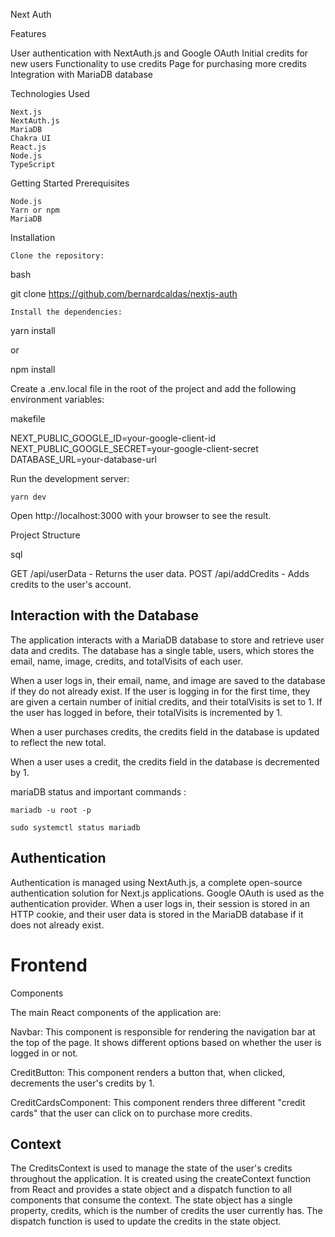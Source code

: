 Next Auth

Features

User authentication with NextAuth.js and Google OAuth
Initial credits for new users
Functionality to use credits
Page for purchasing more credits
Integration with MariaDB database

Technologies Used

    Next.js
    NextAuth.js
    MariaDB
    Chakra UI
    React.js
    Node.js
    TypeScript

Getting Started
Prerequisites

    Node.js
    Yarn or npm
    MariaDB

Installation

    Clone the repository:

bash

git clone <https://github.com/bernardcaldas/nextjs-auth>

    Install the dependencies:

yarn install

or

npm install

Create a .env.local file in the root of the project and add the following environment variables:

makefile

NEXT_PUBLIC_GOOGLE_ID=your-google-client-id
NEXT_PUBLIC_GOOGLE_SECRET=your-google-client-secret
DATABASE_URL=your-database-url

Run the development server:

`yarn dev`


Open http://localhost:3000 with your browser to see the result.

Project Structure

sql

GET /api/userData - Returns the user data.
POST /api/addCredits - Adds credits to the user's account.

## Interaction with the Database

The application interacts with a MariaDB database to store and retrieve user data and credits. The database has a single table, users, which stores the email, name, image, credits, and totalVisits of each user.

When a user logs in, their email, name, and image are saved to the database if they do not already exist. If the user is logging in for the first time, they are given a certain number of initial credits, and their totalVisits is set to 1. If the user has logged in before, their totalVisits is incremented by 1.

When a user purchases credits, the credits field in the database is updated to reflect the new total.

When a user uses a credit, the credits field in the database is decremented by 1.



mariaDB  status and important commands : 

`mariadb -u root -p ` 

`sudo systemctl status mariadb`





## Authentication

Authentication is managed using NextAuth.js, a complete open-source authentication solution for Next.js applications. Google OAuth is used as the authentication provider. When a user logs in, their session is stored in an HTTP cookie, and their user data is stored in the MariaDB database if it does not already exist.

# Frontend
Components

The main React components of the application are:

Navbar: This component is responsible for rendering the navigation bar at the top of the page. It shows different options based on whether the user is logged in or not.

CreditButton: This component renders a button that, when clicked, decrements the user's credits by 1.

CreditCardsComponent: This component renders three different "credit cards" that the user can click on to purchase more credits.

## Context

The CreditsContext is used to manage the state of the user's credits throughout the application. It is created using the createContext function from React and provides a state object and a dispatch function to all components that consume the context. The state object has a single property, credits, which is the number of credits the user currently has. The dispatch function is used to update the credits in the state object.